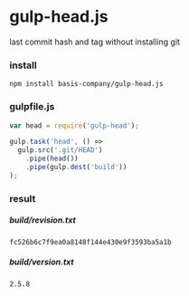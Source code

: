 # gulp-head.js
last commit hash and tag without installing git

### install

```shell
npm install basis-company/gulp-head.js
```

### gulpfile.js
```js
var head = require('gulp-head');

gulp.task('head', () =>
  gulp.src('.git/HEAD')
    .pipe(head())
    .pipe(gulp.dest('build'))
);

```

### result

##### build/revision.txt
```
fc526b6c7f9ea0a8148f144e430e9f3593ba5a1b
```

##### build/version.txt
```
2.5.8
```
